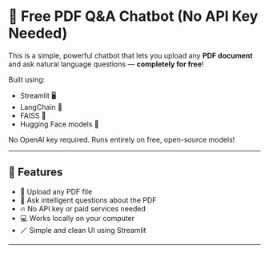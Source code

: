 # 📄 Free PDF Q&A Chatbot (No API Key Needed)

This is a simple, powerful chatbot that lets you upload any **PDF document** and ask natural language questions — **completely for free**!

Built using:
- Streamlit 🖥️
- LangChain 🧠
- FAISS 🔎
- Hugging Face models 🤗

No OpenAI key required. Runs entirely on free, open-source models!

---

## 🚀 Features
- 📎 Upload any PDF file
- 🧠 Ask intelligent questions about the PDF
- 🔥 No API key or paid services needed
- 💻 Works locally on your computer
- 🪄 Simple and clean UI using Streamlit

---
